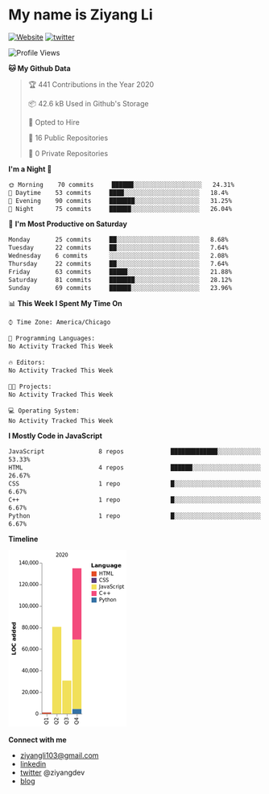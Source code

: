 # My name is Ziyang Li
[![Website](https://img.shields.io/website?down_color=red&down_message=offline&up_color=success&up_message=online&url=https%3A%2F%2Fziyang.dev)](https://ziyang.dev)
[![twitter](https://img.shields.io/badge/twitter-%40ziyangdev-blue?style=social&logo=twitter)](https://twitter.com/ziyangdev)

<!--START_SECTION:waka-->
![Profile Views](http://img.shields.io/badge/Profile%20Views-84-blue)

**🐱 My Github Data** 

> 🏆 441 Contributions in the Year 2020
 > 
> 📦 42.6 kB Used in Github's Storage 
 > 
> 💼 Opted to Hire
 > 
> 📜 16 Public Repositories 
 > 
> 🔑 0 Private Repositories  
 > 
**I'm a Night 🦉** 

```text
🌞 Morning    70 commits     ██████░░░░░░░░░░░░░░░░░░░   24.31% 
🌆 Daytime    53 commits     ████░░░░░░░░░░░░░░░░░░░░░   18.4% 
🌃 Evening    90 commits     ███████░░░░░░░░░░░░░░░░░░   31.25% 
🌙 Night      75 commits     ██████░░░░░░░░░░░░░░░░░░░   26.04%

```
📅 **I'm Most Productive on Saturday** 

```text
Monday       25 commits     ██░░░░░░░░░░░░░░░░░░░░░░░   8.68% 
Tuesday      22 commits     ██░░░░░░░░░░░░░░░░░░░░░░░   7.64% 
Wednesday    6 commits      ░░░░░░░░░░░░░░░░░░░░░░░░░   2.08% 
Thursday     22 commits     ██░░░░░░░░░░░░░░░░░░░░░░░   7.64% 
Friday       63 commits     █████░░░░░░░░░░░░░░░░░░░░   21.88% 
Saturday     81 commits     ███████░░░░░░░░░░░░░░░░░░   28.12% 
Sunday       69 commits     ██████░░░░░░░░░░░░░░░░░░░   23.96%

```


📊 **This Week I Spent My Time On** 

```text
⌚︎ Time Zone: America/Chicago

💬 Programming Languages: 
No Activity Tracked This Week

🔥 Editors: 
No Activity Tracked This Week

🐱‍💻 Projects: 
No Activity Tracked This Week

💻 Operating System: 
No Activity Tracked This Week

```

**I Mostly Code in JavaScript** 

```text
JavaScript               8 repos             █████████████░░░░░░░░░░░░   53.33% 
HTML                     4 repos             ██████░░░░░░░░░░░░░░░░░░░   26.67% 
CSS                      1 repo              █░░░░░░░░░░░░░░░░░░░░░░░░   6.67% 
C++                      1 repo              █░░░░░░░░░░░░░░░░░░░░░░░░   6.67% 
Python                   1 repo              █░░░░░░░░░░░░░░░░░░░░░░░░   6.67%

```


**Timeline**

![Chart not found](https://raw.githubusercontent.com/Ziyangll/Ziyangll/master/charts/bar_graph.png) 


<!--END_SECTION:waka-->

**Connect with me**
- ziyangli103@gmail.com
- [linkedin](https://www.linkedin.com/in/ziyangg/)
- [twitter](https://twitter.com/ziyangdev) @ziyangdev
- [blog](https://ziyangll.github.io/blog/)
